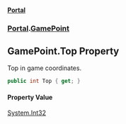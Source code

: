 #### [Portal](index.md 'index')
### [Portal](Portal.md 'Portal').[GamePoint](GamePoint.md 'Portal.GamePoint')

## GamePoint.Top Property

Top in game coordinates.

```csharp
public int Top { get; }
```

#### Property Value
[System.Int32](https://docs.microsoft.com/en-us/dotnet/api/System.Int32 'System.Int32')